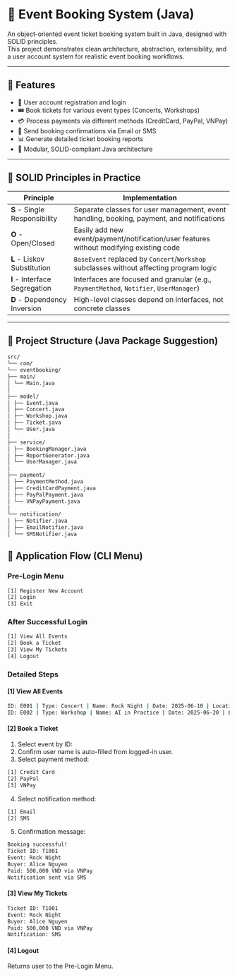 # 🎫 Event Booking System (Java)

An object-oriented event ticket booking system built in Java, designed with SOLID principles.  
This project demonstrates clean architecture, abstraction, extensibility, and a user account system for realistic event booking workflows.

---

## 📌 Features

- 👤 User account registration and login
- 🎟 Book tickets for various event types (Concerts, Workshops)
- 💳 Process payments via different methods (CreditCard, PayPal, VNPay)
- 📩 Send booking confirmations via Email or SMS
- 📊 Generate detailed ticket booking reports
- 🧱 Modular, SOLID-compliant Java architecture

---

## 🧱 SOLID Principles in Practice

| Principle | Implementation |
|----------|----------------|
| **S** - Single Responsibility | Separate classes for user management, event handling, booking, payment, and notifications |
| **O** - Open/Closed | Easily add new event/payment/notification/user features without modifying existing code |
| **L** - Liskov Substitution | `BaseEvent` replaced by `Concert`/`Workshop` subclasses without affecting program logic |
| **I** - Interface Segregation | Interfaces are focused and granular (e.g., `PaymentMethod`, `Notifier`, `UserManager`) |
| **D** - Dependency Inversion | High-level classes depend on interfaces, not concrete classes |

---

## 📁 Project Structure (Java Package Suggestion)
```bash
src/
└── com/
└── eventbooking/
├── main/
│ └── Main.java
│
├── model/
│ ├── Event.java
│ ├── Concert.java
│ ├── Workshop.java
│ ├── Ticket.java
│ └── User.java
│
├── service/
│ ├── BookingManager.java
│ ├── ReportGenerator.java
│ └── UserManager.java
│
├── payment/
│ ├── PaymentMethod.java
│ ├── CreditCardPayment.java
│ ├── PayPalPayment.java
│ └── VNPayPayment.java
│
└── notification/
│ ├── Notifier.java
│ ├── EmailNotifier.java
│ └── SMSNotifier.java
```
## 🧭 Application Flow (CLI Menu)

### Pre-Login Menu
```bash
[1] Register New Account
[2] Login
[3] Exit
```
### After Successful Login
```bash
[1] View All Events
[2] Book a Ticket
[3] View My Tickets
[4] Logout
```
### Detailed Steps
#### [1] View All Events
```bash
ID: E001 | Type: Concert | Name: Rock Night | Date: 2025-06-10 | Location: Hanoi | Price: 500000 VND
ID: E002 | Type: Workshop | Name: AI in Practice | Date: 2025-06-20 | Location: HCMC | Price: 300000 VND
```
#### [2] Book a Ticket
1. Select event by ID:
2. Confirm user name is auto-filled from logged-in user.
3. Select payment method:
```bash
[1] Credit Card
[2] PayPal
[3] VNPay
```
4. Select notification method:
```bash
[1] Email
[2] SMS
```
5. Confirmation message:
```bash
Booking successful!
Ticket ID: T1001
Event: Rock Night
Buyer: Alice Nguyen
Paid: 500,000 VND via VNPay
Notification sent via SMS
```
#### [3] View My Tickets
```bash
Ticket ID: T1001
Event: Rock Night
Buyer: Alice Nguyen
Paid: 500,000 VND via VNPay
Notification: SMS
```
#### [4] Logout
Returns user to the Pre-Login Menu.
